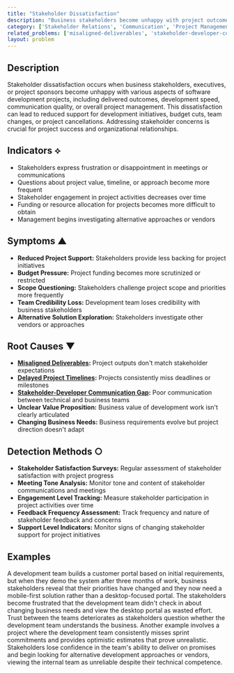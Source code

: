 ```yaml
---
title: "Stakeholder Dissatisfaction"
description: "Business stakeholders become unhappy with project outcomes, development speed, or communication quality."
category: ['Stakeholder Relations', 'Communication', 'Project Management']
related_problems: ['misaligned-deliverables', 'stakeholder-developer-communication-gap', 'delayed-project-timelines']
layout: problem
---
```


## Description

Stakeholder dissatisfaction occurs when business stakeholders, executives, or project sponsors become unhappy with various aspects of software development projects, including delivered outcomes, development speed, communication quality, or overall project management. This dissatisfaction can lead to reduced support for development initiatives, budget cuts, team changes, or project cancellations. Addressing stakeholder concerns is crucial for project success and organizational relationships.

## Indicators ⟡

- Stakeholders express frustration or disappointment in meetings or communications
- Questions about project value, timeline, or approach become more frequent
- Stakeholder engagement in project activities decreases over time
- Funding or resource allocation for projects becomes more difficult to obtain
- Management begins investigating alternative approaches or vendors

## Symptoms ▲

- **Reduced Project Support:** Stakeholders provide less backing for project initiatives
- **Budget Pressure:** Project funding becomes more scrutinized or restricted
- **Scope Questioning:** Stakeholders challenge project scope and priorities more frequently
- **Team Credibility Loss:** Development team loses credibility with business stakeholders
- **Alternative Solution Exploration:** Stakeholders investigate other vendors or approaches

## Root Causes ▼

- **[Misaligned Deliverables](misaligned-deliverables.md):** Project outputs don't match stakeholder expectations
- **[Delayed Project Timelines](delayed-project-timelines.md):** Projects consistently miss deadlines or milestones
- **[Stakeholder-Developer Communication Gap](stakeholder-developer-communication-gap.md):** Poor communication between technical and business teams
- **Unclear Value Proposition:** Business value of development work isn't clearly articulated
- **Changing Business Needs:** Business requirements evolve but project direction doesn't adapt

## Detection Methods ○

- **Stakeholder Satisfaction Surveys:** Regular assessment of stakeholder satisfaction with project progress
- **Meeting Tone Analysis:** Monitor tone and content of stakeholder communications and meetings
- **Engagement Level Tracking:** Measure stakeholder participation in project activities over time
- **Feedback Frequency Assessment:** Track frequency and nature of stakeholder feedback and concerns
- **Support Level Indicators:** Monitor signs of changing stakeholder support for project initiatives

## Examples

A development team builds a customer portal based on initial requirements, but when they demo the system after three months of work, business stakeholders reveal that their priorities have changed and they now need a mobile-first solution rather than a desktop-focused portal. The stakeholders become frustrated that the development team didn't check in about changing business needs and view the desktop portal as wasted effort. Trust between the teams deteriorates as stakeholders question whether the development team understands the business. Another example involves a project where the development team consistently misses sprint commitments and provides optimistic estimates that prove unrealistic. Stakeholders lose confidence in the team's ability to deliver on promises and begin looking for alternative development approaches or vendors, viewing the internal team as unreliable despite their technical competence.